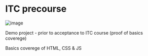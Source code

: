 # ITC precourse

![image](https://user-images.githubusercontent.com/87240925/162592306-33475c5c-cd2f-461b-9589-15764d97fe8f.jpg)

Demo project - prior to acceptance to ITC course (proof of basics coverege)

Basics coverege of HTML, CSS & JS
